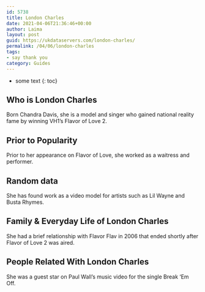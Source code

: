 ```yaml
---
id: 5738
title: London Charles
date: 2021-04-06T21:36:46+00:00
author: Laima
layout: post
guid: https://ukdataservers.com/london-charles/
permalink: /04/06/london-charles
tags:
- say thank you
category: Guides
---
```


* some text
{: toc}


## Who is London Charles
                  
                  
                  
Born Chandra Davis, she is a model and singer who gained national reality fame by winning VH1&#8217;s Flavor of Love 2.
                  
              
            
              
            
                
                
                
## Prior to Popularity
                  
                  
                  
Prior to her appearance on Flavor of Love, she worked as a waitress and performer.
                  
              
            
              
            
                
                
                
## Random data
                  
                  
                  
She has found work as a video model for artists such as Lil Wayne and Busta Rhymes.
                  
              
            
              
            
                
                
                
## Family & Everyday Life of London Charles
                  
                  
                  
She had a brief relationship with Flavor Flav in 2006 that ended shortly after Flavor of Love 2 was aired.
                  
              
            
              
            
                
                
                
## People Related With London Charles
                  
                  
                  
She was a guest star on Paul Wall&#8217;s music video for the single Break &#8216;Em Off.
                  
              
            
              
            
                
              
            
              
              
            
            
              
            
          
          
          